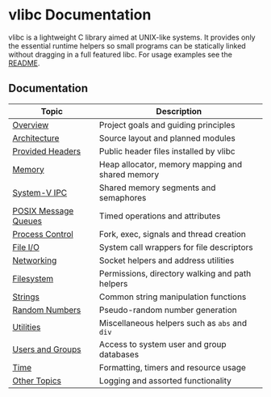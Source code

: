 # vlibc Documentation

vlibc is a lightweight C library aimed at UNIX-like systems.  It provides only
the essential runtime helpers so small programs can be statically linked
without dragging in a full featured libc.  For usage examples see the
[README](../README.md).

## Documentation

| Topic | Description |
|-------|-------------|
| [Overview](overview.md) | Project goals and guiding principles |
| [Architecture](architecture.md) | Source layout and planned modules |
| [Provided Headers](provided_headers.md) | Public header files installed by vlibc |
| [Memory](memory.md) | Heap allocator, memory mapping and shared memory |
| [System-V IPC](sysv_ipc.md) | Shared memory segments and semaphores |
| [POSIX Message Queues](mqueue.md) | Timed operations and attributes |
| [Process Control](process.md) | Fork, exec, signals and thread creation |
| [File I/O](io.md) | System call wrappers for file descriptors |
| [Networking](network.md) | Socket helpers and address utilities |
| [Filesystem](filesystem.md) | Permissions, directory walking and path helpers |
| [Strings](strings.md) | Common string manipulation functions |
| [Random Numbers](random.md) | Pseudo-random number generation |
| [Utilities](utilities.md) | Miscellaneous helpers such as `abs` and `div` |
| [Users and Groups](users_groups.md) | Access to system user and group databases |
| [Time](time.md) | Formatting, timers and resource usage |
| [Other Topics](other.md) | Logging and assorted functionality |
